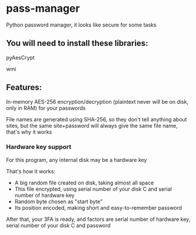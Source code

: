 # pass-manager
Python password manager, it looks like secure for some tasks

<h2>You will need to install these libraries:</h2>

pyAesCrypt

wmi

<h2>Features:</h2>

In-memory AES-256 encryption/decryption (plaintext never will be on disk, only in RAM) for your passwords

File names are generated using SHA-256, so they don't tell anything about sites, but the same site+password will always give the same file name, that's why it works

<h3>Hardware key support</h3>

For this program, any internal disk may be a hardware key

That's how it works:

<ul>
  <li>A big random file created on disk, taking almost all space</li>
  <li>This file encrypted, using serial number of your disk C and serial number of hardware key</li>
  <li>Random byte chosen as "start byte"</li>
  <li>Its position encoded, making short and easy-to-remember password</li>
</ul>

After that, your 3FA is ready, and factors are serial number of hardware key, serial number of your disk C and password
